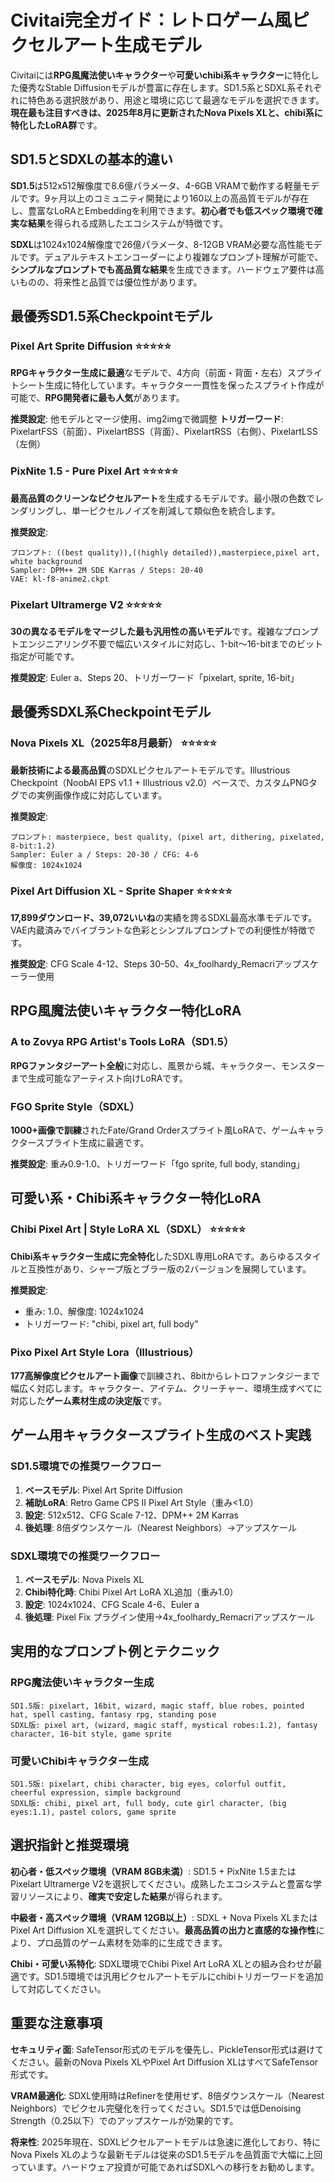 # Civitai完全ガイド：レトロゲーム風ピクセルアート生成モデル

Civitaiには**RPG風魔法使いキャラクター**や**可愛いchibi系キャラクター**に特化した優秀なStable Diffusionモデルが豊富に存在します。SD1.5系とSDXL系それぞれに特色ある選択肢があり、用途と環境に応じて最適なモデルを選択できます。**現在最も注目すべきは、2025年8月に更新されたNova Pixels XLと、chibi系に特化したLoRA群**です。

## SD1.5とSDXLの基本的違い

**SD1.5**は512x512解像度で8.6億パラメータ、4-6GB VRAMで動作する軽量モデルです。9ヶ月以上のコミュニティ開発により160以上の高品質モデルが存在し、豊富なLoRAとEmbeddingを利用できます。**初心者でも低スペック環境で確実な結果**を得られる成熟したエコシステムが特徴です。

**SDXL**は1024x1024解像度で26億パラメータ、8-12GB VRAM必要な高性能モデルです。デュアルテキストエンコーダーにより複雑なプロンプト理解が可能で、**シンプルなプロンプトでも高品質な結果**を生成できます。ハードウェア要件は高いものの、将来性と品質では優位性があります。

## 最優秀SD1.5系Checkpointモデル

### Pixel Art Sprite Diffusion ⭐⭐⭐⭐⭐
**RPGキャラクター生成に最適**なモデルで、4方向（前面・背面・左右）スプライトシート生成に特化しています。キャラクター一貫性を保ったスプライト作成が可能で、**RPG開発者に最も人気**があります。

**推奨設定**: 他モデルとマージ使用、img2imgで微調整
**トリガーワード**: PixelartFSS（前面）、PixelartBSS（背面）、PixelartRSS（右側）、PixelartLSS（左側）

### PixNite 1.5 - Pure Pixel Art ⭐⭐⭐⭐⭐
**最高品質のクリーンなピクセルアート**を生成するモデルです。最小限の色数でレンダリングし、単一ピクセルノイズを削減して類似色を統合します。

**推奨設定**:
```
プロンプト: ((best quality)),((highly detailed)),masterpiece,pixel art, white background
Sampler: DPM++ 2M SDE Karras / Steps: 20-40
VAE: kl-f8-anime2.ckpt
```

### Pixelart Ultramerge V2 ⭐⭐⭐⭐⭐
**30の異なるモデルをマージした最も汎用性の高いモデル**です。複雑なプロンプトエンジニアリング不要で幅広いスタイルに対応し、1-bit〜16-bitまでのビット指定が可能です。

**推奨設定**: Euler a、Steps 20、トリガーワード「pixelart, sprite, 16-bit」

## 最優秀SDXL系Checkpointモデル

### Nova Pixels XL（2025年8月最新） ⭐⭐⭐⭐⭐
**最新技術による最高品質**のSDXLピクセルアートモデルです。Illustrious Checkpoint（NoobAI EPS v1.1 + Illustrious v2.0）ベースで、カスタムPNGタグでの実例画像作成に対応しています。

**推奨設定**:
```
プロンプト: masterpiece, best quality, (pixel art, dithering, pixelated, 8-bit:1.2)
Sampler: Euler a / Steps: 20-30 / CFG: 4-6
解像度: 1024x1024
```

### Pixel Art Diffusion XL - Sprite Shaper ⭐⭐⭐⭐⭐
**17,899ダウンロード、39,072いいね**の実績を誇るSDXL最高水準モデルです。VAE内蔵済みでバイブラントな色彩とシンプルプロンプトでの利便性が特徴です。

**推奨設定**: CFG Scale 4-12、Steps 30-50、4x_foolhardy_Remacriアップスケーラー使用

## RPG風魔法使いキャラクター特化LoRA

### A to Zovya RPG Artist's Tools LoRA（SD1.5）
**RPGファンタジーアート全般**に対応し、風景から城、キャラクター、モンスターまで生成可能なアーティスト向けLoRAです。

### FGO Sprite Style（SDXL）
**1000+画像で訓練**されたFate/Grand Orderスプライト風LoRAで、ゲームキャラクタースプライト生成に最適です。

**推奨設定**: 重み0.9-1.0、トリガーワード「fgo sprite, full body, standing」

## 可愛い系・Chibi系キャラクター特化LoRA

### Chibi Pixel Art | Style LoRA XL（SDXL） ⭐⭐⭐⭐⭐
**Chibi系キャラクター生成に完全特化**したSDXL専用LoRAです。あらゆるスタイルと互換性があり、シャープ版とブラー版の2バージョンを展開しています。

**推奨設定**: 
- 重み: 1.0、解像度: 1024x1024
- トリガーワード: "chibi, pixel art, full body"

### Pixo Pixel Art Style Lora（Illustrious）
**177高解像度ピクセルアート画像**で訓練され、8bitからレトロファンタジーまで幅広く対応します。キャラクター、アイテム、クリーチャー、環境生成すべてに対応した**ゲーム素材生成の決定版**です。

## ゲーム用キャラクタースプライト生成のベスト実践

### SD1.5環境での推奨ワークフロー
1. **ベースモデル**: Pixel Art Sprite Diffusion
2. **補助LoRA**: Retro Game CPS II Pixel Art Style（重み<1.0）
3. **設定**: 512x512、CFG Scale 7-12、DPM++ 2M Karras
4. **後処理**: 8倍ダウンスケール（Nearest Neighbors）→アップスケール

### SDXL環境での推奨ワークフロー
1. **ベースモデル**: Nova Pixels XL
2. **Chibi特化時**: Chibi Pixel Art LoRA XL追加（重み1.0）
3. **設定**: 1024x1024、CFG Scale 4-6、Euler a
4. **後処理**: Pixel Fix プラグイン使用→4x_foolhardy_Remacriアップスケール

## 実用的なプロンプト例とテクニック

### RPG魔法使いキャラクター生成
```
SD1.5版: pixelart, 16bit, wizard, magic staff, blue robes, pointed hat, spell casting, fantasy rpg, standing pose
SDXL版: pixel art, (wizard, magic staff, mystical robes:1.2), fantasy character, 16-bit style, game sprite
```

### 可愛いChibiキャラクター生成
```
SD1.5版: pixelart, chibi character, big eyes, colorful outfit, cheerful expression, simple background
SDXL版: chibi, pixel art, full body, cute girl character, (big eyes:1.1), pastel colors, game sprite
```

## 選択指針と推奨環境

**初心者・低スペック環境（VRAM 8GB未満）**: SD1.5 + PixNite 1.5またはPixelart Ultramerge V2を選択してください。成熟したエコシステムと豊富な学習リソースにより、**確実で安定した結果**が得られます。

**中級者・高スペック環境（VRAM 12GB以上）**: SDXL + Nova Pixels XLまたはPixel Art Diffusion XLを選択してください。**最高品質の出力と直感的な操作性**により、プロ品質のゲーム素材を効率的に生成できます。

**Chibi・可愛い系特化**: SDXL環境でChibi Pixel Art LoRA XLとの組み合わせが最適です。SD1.5環境では汎用ピクセルアートモデルにchibiトリガーワードを追加して対応してください。

## 重要な注意事項

**セキュリティ面**: SafeTensor形式のモデルを優先し、PickleTensor形式は避けてください。最新のNova Pixels XLやPixel Art Diffusion XLはすべてSafeTensor形式です。

**VRAM最適化**: SDXL使用時はRefinerを使用せず、8倍ダウンスケール（Nearest Neighbors）でピクセル完璧化を行ってください。SD1.5では低Denoising Strength（0.25以下）でのアップスケールが効果的です。

**将来性**: 2025年現在、SDXLピクセルアートモデルは急速に進化しており、特にNova Pixels XLのような最新モデルは従来のSD1.5モデルを品質面で大幅に上回っています。ハードウェア投資が可能であればSDXLへの移行をお勧めします。